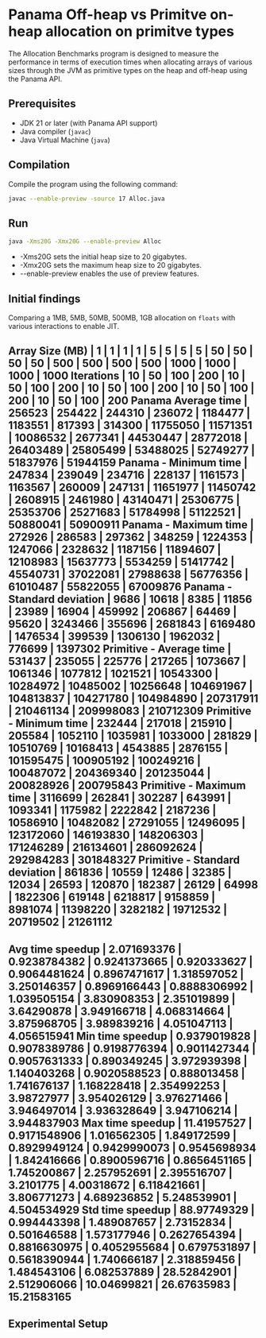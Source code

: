 # Panama Off-heap vs Primitve on-heap allocation on primitve types

The Allocation Benchmarks program is designed to measure the performance in terms of execution times when allocating arrays of various sizes through the JVM as primitive types on the heap and off-heap using the Panama API.

## Prerequisites

- JDK 21 or later (with Panama API support)
- Java compiler (`javac`)
- Java Virtual Machine (`java`)

## Compilation

Compile the program using the following command:

```bash
javac --enable-preview -source 17 Alloc.java
```            

## Run


```bash
java -Xms20G -Xmx20G --enable-preview Alloc
```


* -Xms20G sets the initial heap size to 20 gigabytes.
* -Xmx20G sets the maximum heap size to 20 gigabytes.
* --enable-preview enables the use of preview features.



## Initial findings
Comparing a 1MB, 5MB, 50MB, 500MB, 1GB allocation on `floats` with various interactions to enable JIT.

Array Size (MB) | 1 | 1 | 1 | 1 | 5 | 5 | 5 | 5 | 50 | 50 | 50 | 50 | 500 | 500 | 500 | 500 | 1000 | 1000 | 1000 | 1000
Iterations | 10 | 50 | 100 | 200 | 10 | 50 | 100 | 200 | 10 | 50 | 100 | 200 | 10 | 50 | 100 | 200 | 10 | 50 | 100 | 200
Panama Average time | 256523 | 254422 | 244310 | 236072 | 1184477 | 1183551 | 817393 | 314300 | 11755050 | 11571351 | 10086532 | 2677341 | 44530447 | 28772018 | 26403489 | 25805499 | 53488025 | 52749277 | 51837976 | 51944159
Panama - Minimum time | 247834 | 239049 | 234716 | 228137 | 1161573 | 1163567 | 260009 | 247131 | 11651977 | 11450742 | 2608915 | 2461980 | 43140471 | 25306775 | 25353706 | 25271683 | 51784998 | 51122521 | 50880041 | 50900911
Panama - Maximum time | 272926 | 286583 | 297362 | 348259 | 1224353 | 1247066 | 2328632 | 1187156 | 11894607 | 12108983 | 15637773 | 5534259 | 51417742 | 45540731 | 37022081 | 27988638 | 56776356 | 61010487 | 55822055 | 67009876
Panama - Standard deviation | 9686 | 10618 | 8385 | 11856 | 23989 | 16904 | 459992 | 206867 | 64469 | 95620 | 3243466 | 355696 | 2681843 | 6169480 | 1476534 | 399539 | 1306130 | 1962032 | 776699 | 1397302
Primitive - Average time | 531437 | 235055 | 225776 | 217265 | 1073667 | 1061346 | 1077812 | 1021521 | 10543300 | 10284972 | 10485002 | 10256648 | 104691967 | 104813837 | 104271780 | 104984890 | 207317911 | 210461134 | 209998083 | 210712309
Primitive - Minimum time | 232444 | 217018 | 215910 | 205584 | 1052110 | 1035981 | 1033000 | 281829 | 10510769 | 10168413 | 4543885 | 2876155 | 101595475 | 100905192 | 100249216 | 100487072 | 204369340 | 201235044 | 200828926 | 200795843
Primitive - Maximum time | 3116699 | 262841 | 302287 | 643991 | 1093341 | 1175982 | 2222842 | 2187236 | 10586910 | 10482082 | 27291055 | 12496095 | 123172060 | 146193830 | 148206303 | 171246289 | 216134601 | 286092624 | 292984283 | 301848327
Primitive - Standard deviation | 861836 | 10559 | 12486 | 32385 | 12034 | 26593 | 120870 | 182387 | 26129 | 64998 | 1822306 | 619148 | 6218817 | 9158859 | 8981074 | 11398220 | 3282182 | 19712532 | 20719502 | 21261112
-----------------------------------------------------------------------------------------------------------------------------------------------------------------------------------------------------------------------------------------------------------
Avg time speedup | 2.071693376 | 0.9238784382 | 0.9241373665 | 0.920333627 | 0.9064481624 | 0.8967471617 | 1.318597052 | 3.250146357 | 0.8969166443 | 0.8888306992 | 1.039505154 | 3.830908353 | 2.351019899 | 3.64290878 | 3.949166718 | 4.068314664 | 3.875968705 | 3.989839216 | 4.051047113 | 4.056515941
Min time speedup | 0.9379019828 | 0.9078389786 | 0.9198776394 | 0.9011427344 | 0.9057631333 | 0.890349245 | 3.972939398 | 1.140403268 | 0.9020588523 | 0.888013458 | 1.741676137 | 1.168228418 | 2.354992253 | 3.98727977 | 3.954026129 | 3.976271466 | 3.946497014 | 3.936328649 | 3.947106214 | 3.944837903
Max time speedup | 11.41957527 | 0.9171548906 | 1.016562305 | 1.849172599 | 0.8929949124 | 0.9429990073 | 0.9545698934 | 1.842416666 | 0.8900596716 | 0.8656451165 | 1.745200867 | 2.257952691 | 2.395516707 | 3.2101775 | 4.00318672 | 6.118421661 | 3.806771273 | 4.689236852 | 5.248539901 | 4.504534929
Std time speedup | 88.97749329 | 0.994443398 | 1.489087657 | 2.73152834 | 0.501646588 | 1.573177946 | 0.2627654394 | 0.8816630975 | 0.4052955684 | 0.6797531897 | 0.5618390944 | 1.740666187 | 2.318859456 | 1.484543106 | 6.082537889 | 28.52842901 | 2.512906066 | 10.04699821 | 26.67635983 | 15.21583165
-----------------------------------------------------------------------------------------------------------------------------------------------------------------------------------------------------------------------------------------------------------





## Experimental Setup 